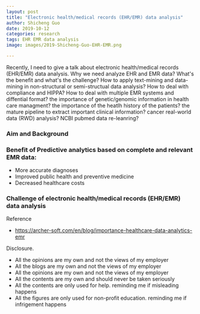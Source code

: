 ```yaml
---
layout: post
title: "Electronic health/medical records (EHR/EMR) data analysis"
author: Shicheng Guo
date: 2019-10-12
categories: research
tags: EHR EMR data analysis
image: images/2019-Shicheng-Guo-EHR-EMR.png	

---
```

Recently, I need to give a talk about electronic health/medical records (EHR/EMR) data analysis. Why we need analyze EHR and EMR data? What's the benefit and what's the challenge? How to apply text-mining and data-mining in non-structural or semi-structual data analysis? How to deal with compliance and HIPPA? How to deal with multiple EMR systems and diffential format? the importance of genetic/genomic information in health care managment? the importance of the heatlh history of the patients? the mature pipeline to extract important clinical information? cancer real-world data (RWD) analysis? NCBI pubmed data re-leanring? 

###  Aim and Background

### Benefit of Predictive analytics based on complete and relevant EMR data:
* More accurate diagnoses
* Improved public health and preventive medicine
* Decreased healthcare costs

### Challenge of electronic health/medical records (EHR/EMR) data analysis

 

Reference
* https://archer-soft.com/en/blog/importance-healthcare-data-analytics-emr



Disclosure.
* All the opinions are my own and not the views of my employer
* All the blogs are my own and not the views of my employer
* All the opinions are my own and not the views of my employer
* All the contents are my own and should never be taken seriously
* All the contents are only used for help. reminding me if misleading happens
* All the figures are only used for non-profit education. reminding me if infrigement happens
